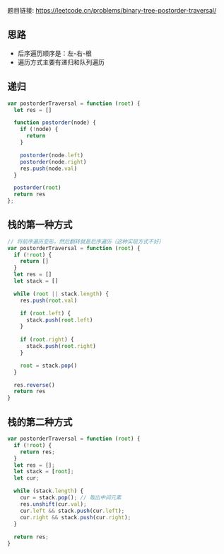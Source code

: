 题目链接: https://leetcode.cn/problems/binary-tree-postorder-traversal/

## 思路
- 后序遍历顺序是：左-右-根
- 遍历方式主要有递归和队列遍历


## 递归
```JavaScript
var postorderTraversal = function (root) {
  let res = []

  function postorder(node) {
    if (!node) {
      return
    }

    postorder(node.left)
    postorder(node.right)
    res.push(node.val)
  }

  postorder(root)
  return res
};
```

## 栈的第一种方式
```JavaScript
// 将前序遍历变形，然后翻转就是后序遍历（这种实现方式不好）
var postorderTraversal = function (root) {
  if (!root) {
    return []
  }
  let res = []
  let stack = []

  while (root || stack.length) {
    res.push(root.val)

    if (root.left) {
      stack.push(root.left)
    }
    
    if (root.right) {
      stack.push(root.right)
    }

    root = stack.pop()
  }

  res.reverse()
  return res
}
```

## 栈的第二种方式
```JavaScript
var postorderTraversal = function (root) {
  if (!root) {
    return res;
  }
  let res = [];
  let stack = [root];
  let cur;

  while (stack.length) {
    cur = stack.pop(); // 取出中间元素
    res.unshift(cur.val);
    cur.left && stack.push(cur.left);
    cur.right && stack.push(cur.right);
  }
  
  return res;
}

```